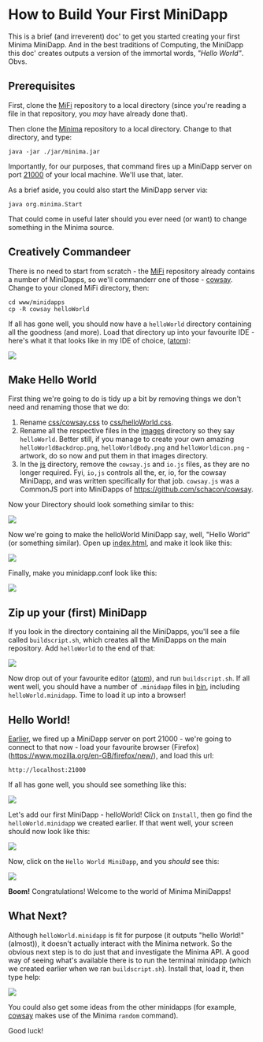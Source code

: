 # How to Build Your First MiniDapp

This is a brief (and irreverent) doc' to get you started creating your first Minima MiniDapp. And in the best traditions of Computing, the MiniDapp this doc' creates outputs a version of the immortal words, _"Hello World"_. Obvs.

## Prerequisites

First, clone the [MiFi](https://github.com/glowkeeper/MiFi) repository to a local directory (since you're reading a file in that repository, you _may_ have already done that).

Then clone the [Minima](https://github.com/spartacusrex99/Minima) repository to a local directory. Change to that directory, and type:

````
java -jar ./jar/minima.jar

````

Importantly, for our purposes, that command fires up a MiniDapp server on port [21000](http://localhost:2100) of your local machine. We'll use that, later.

As a brief aside, you could also start the MiniDapp server via:

````
java org.minima.Start

````

That could come in useful later should you ever need (or want) to change something in the Minima source.

## Creatively Commandeer

There is no need to start from scratch - the [MiFi](https://github.com/glowkeeper/MiFi) repository  already contains a number of MiniDapps, so we'll commanderr one of those - [cowsay](https://github.com/glowkeeper/MiFi/www/minidapps/cowsay). Change to your cloned MiFi directory, then:

```
cd www/minidapps
cp -R cowsay helloWorld

```

If all has gone well, you should now have a `helloWorld` directory containing all the goodness (and more). Load that directory up into your favourite IDE - here's what it that looks like in my IDE of choice, ([atom](https://atom.io/)):

![](./helloWorld.png)

## Make Hello World

First thing we're going to do is tidy up a bit by removing things we don't need and renaming those that we do:

1. Rename [css/cowsay.css](css/cowsay.css) to [css/helloWorld.css](css/helloWorld.css).
2. Rename all the respective files in the [images](images) directory so they say `helloWorld`. Better still, if you manage to create your own amazing `helloWorldBackdrop.png`, `helloWorldBody.png` and `helloWorldicon.png` -artwork, do so now and put them in that images directory.
3. In the [js](js) directory, remove the `cowsay.js` and `io.js` files, as they are no longer required. Fyi, `io,js` controls all the, er, io, for the cowsay MiniDapp, and was written specifically for that job. `cowsay.js` was a CommonJS port into MiniDapps of https://github.com/schacon/cowsay.

Now your Directory should look something similar to this:

![](./hellowWorldCleanup.png)

Now we're going to make the helloWorld MiniDapp say, well, "Hello World" (or something similar). Open up [index.html](helloWorld/index.html), and make it look like this:

![](./helloWorldIndex.png)

Finally, make you minidapp.conf look like this:

![](./helloWorldConf.png)

## Zip up your (first) MiniDapp

If you look in the directory containing all the MiniDapps, you'll see a file called `buildscript.sh`, which creates all the MiniDapps on the main repository. Add `helloWorld` to the end of that:

![](helloWorldBuild.png)

Now drop out of your favourite editor ([atom](https://atom.io/)), and run `buildscript.sh`. If all went well, you should have a number of `.minidapp` files in [bin](./bin), including `helloWorld.minidapp`. Time to load it up into a browser!

## Hello World!

[Earlier](#prerequisites), we fired up a MiniDapp server on port 21000 - we're going to connect to that now - load your favourite browser (Firefox)(https://www.mozilla.org/en-GB/firefox/new/), and load this url:

```
http://localhost:21000

```

If all has gone well, you should see something like this:

![](miniDappServer.png)

Let's add our first MiniDapp - helloWorld! Click on `Install`, then go find the `helloWorld.minidapp` we created earlier. If that went well, your screen should now look like this:

![](helloWorldMiniDappServer.png)

Now, click on the `Hello World MiniDapp`, and you _should_ see this:

![](helloDecentralisedWorld.png)

**Boom!** Congratulations! Welcome to the world of Minima MiniDapps!

## What Next?

Although `helloWorld.minidapp` is fit for purpose (it outputs "hello World!" (almost)), it doesn't actually interact with the Minima network. So the obvious next step is to do just that and investigate the Minima API. A good way of seeing what's available there is to run the terminal minidapp (which we created earlier when we ran `buildscript.sh`). Install that, load it, then type help:

![](helloWorldTerminal.png)

You could also get some ideas from the other minidapps (for example, [cowsay](https://github.com/glowkeeper/MiFi/www/minidapps/cowsay) makes use of the Minima `random` command).

Good luck!
